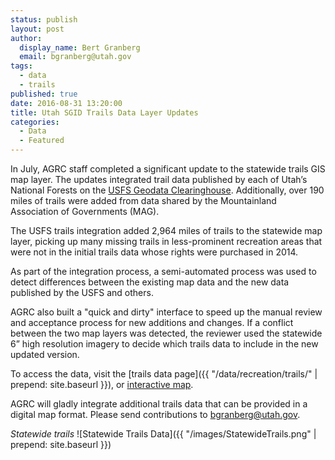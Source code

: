 ```yaml
---
status: publish
layout: post
author:
  display_name: Bert Granberg
  email: bgranberg@utah.gov
tags:
  - data
  - trails
published: true
date: 2016-08-31 13:20:00
title: Utah SGID Trails Data Layer Updates
categories:
  - Data
  - Featured
---
```


In July, AGRC staff completed a significant update to the statewide trails GIS map layer. The updates integrated trail data published by each of Utah’s National Forests on the [USFS Geodata Clearinghouse](http://data.fs.usda.gov/geodata/). Additionally, over 190 miles of trails were added from data shared by the Mountainland Association of Governments (MAG).

The USFS trails integration added 2,964 miles of trails to the statewide map layer, picking up many missing trails in less-prominent recreation areas that were not in the initial trails data whose rights were purchased in 2014.

As part of the integration process, a semi-automated process was used to detect differences between the existing map data and the new data published by the USFS and others.

AGRC also built a "quick and dirty" interface to speed up the manual review and acceptance process for new additions and changes. If a conflict between the two map layers was detected, the reviewer used the statewide 6” high resolution imagery to decide which trails data to include in the new updated version.

To access the data, visit the [trails data page]({{ "/data/recreation/trails/" | prepend: site.baseurl }}), or [interactive map](http://utah.maps.arcgis.com/apps/SimpleViewer/index.html?appid=f3337951e0034ebb889ecebcb3a45f39).

AGRC will gladly integrate additional trails data that can be provided in a digital map format. Please send contributions to bgranberg@utah.gov.

_Statewide trails_
![Statewide Trails Data]({{ "/images/StatewideTrails.png" | prepend: site.baseurl }})
